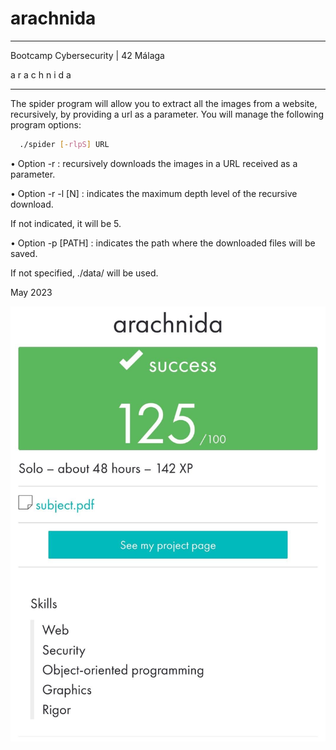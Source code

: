# arachnida

_____________________________________
 Bootcamp Cybersecurity | 42 Málaga
 
 a r a c h n i d a
_____________________________________

The spider program will allow you to extract all the images from a website, recursively, by providing a url as a parameter. 
You will manage the following program options:

```bash
  ./spider [-rlpS] URL
```

• Option -r : recursively downloads the images in a URL received as a parameter.

• Option -r -l [N] : indicates the maximum depth level of the recursive download.

If not indicated, it will be 5.

• Option -p [PATH] : indicates the path where the downloaded files will be saved.

If not specified, ./data/ will be used.

May 2023


<p align="center"> <img src="https://github.com/cherrero42/BootCamp-Cybersecurity/blob/ea6132dc46f8dd15c875586b16e0b9494aa0d320/arachnida/arachnida.jpeg" /> </p>
